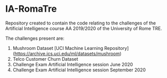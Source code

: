 # IA-RomaTre

Repository created to contain the code relating to the challenges of the Artificial Intelligence course AA 2019/2020 of the University of Rome TRE.

The challenges present are:
  1. Mushroom Dataset [UCI Machine Learning Repository] (https://archive.ics.uci.edu/ml/datasets/mushroom)
  2. Telco Customer Churn Dataset
  3. Challenge Exam Artificial Intelligence session June 2020
  4. Challenge Exam Artificial Intelligence session September 2020
